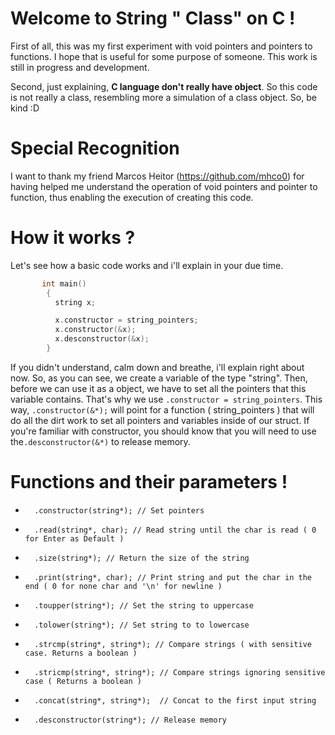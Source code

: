 # Welcome to String " Class" on C !

  First of all, this was my first experiment with void pointers and pointers to functions. I hope that is useful for some purpose of someone. This work is still in progress and development.

  Second, just explaining, **C language don't really have object**. So this code is not really a class, resembling more a simulation of a class object. So, be kind :D

# Special Recognition
  I want to thank my friend Marcos Heitor (https://github.com/mhco0)  for having helped me understand the operation of void pointers and pointer to function, thus enabling the execution of creating this code.
  
# How it works ?
  Let's see how a basic code works and i'll explain in your due time.
  
```C++
       int main()
        {
          string x;

          x.constructor = string_pointers;
          x.constructor(&x);
          x.desconstructor(&x);
        }
```  
 If you didn't understand, calm down and breathe, i'll explain right about now.
 So, as you can see, we create a variable of the type "string". Then, before we can use it as a object, we have to set all the pointers that this variable contains. That's why we use `.constructor = string_pointers`. This way, `.constructor(&*);` will point for a function ( string_pointers ) that will do all the dirt work to set all pointers and variables inside of our struct.
  If you're familiar with constructor, you should know that you will need to use the`.desconstructor(&*)` to release memory.
  
# Functions and their parameters !

*		.constructor(string*); // Set pointers
*		.read(string*, char); // Read string until the char is read ( 0 for Enter as Default )
*		.size(string*); // Return the size of the string
*		.print(string*, char); // Print string and put the char in the end ( 0 for none char and '\n' for newline )
*		.toupper(string*); // Set the string to uppercase
*		.tolower(string*); // Set string to to lowercase 
*		.strcmp(string*, string*); // Compare strings ( with sensitive case. Returns a boolean )
*		.stricmp(string*, string*); // Compare strings ignoring sensitive case ( Returns a boolean )
*		.concat(string*, string*);  // Concat to the first input string
*		.desconstructor(string*); // Release memory

